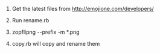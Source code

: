 1. Get the latest files from http://emojione.com/developers/

2. Run rename.rb

3. zopflipng --prefix -m *.png

4. copy.rb will copy and rename them
